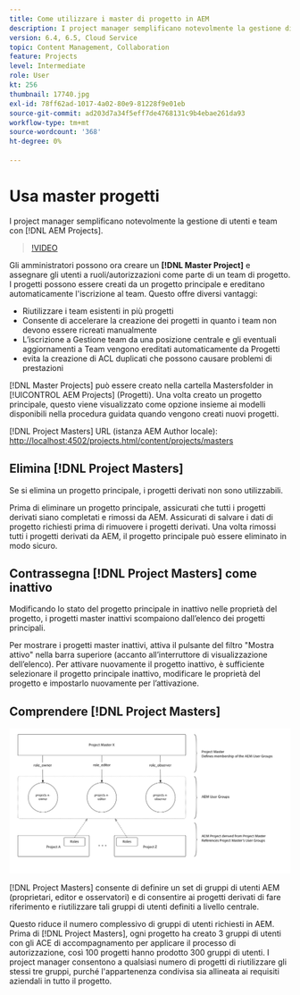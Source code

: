 ```yaml
---
title: Come utilizzare i master di progetto in AEM
description: I project manager semplificano notevolmente la gestione di utenti e team con i progetti AEM.
version: 6.4, 6.5, Cloud Service
topic: Content Management, Collaboration
feature: Projects
level: Intermediate
role: User
kt: 256
thumbnail: 17740.jpg
exl-id: 78ff62ad-1017-4a02-80e9-81228f9e01eb
source-git-commit: ad203d7a34f5eff7de4768131c9b4ebae261da93
workflow-type: tm+mt
source-wordcount: '368'
ht-degree: 0%

---
```


# Usa master progetti

I project manager semplificano notevolmente la gestione di utenti e team con [!DNL AEM Projects].

>[!VIDEO](https://video.tv.adobe.com/v/17740/?quality=12&learn=on)

Gli amministratori possono ora creare un **[!DNL Master Project]** e assegnare gli utenti a ruoli/autorizzazioni come parte di un team di progetto. I progetti possono essere creati da un progetto principale e ereditano automaticamente l&#39;iscrizione al team. Questo offre diversi vantaggi:

* Riutilizzare i team esistenti in più progetti
* Consente di accelerare la creazione dei progetti in quanto i team non devono essere ricreati manualmente
* L’iscrizione a Gestione team da una posizione centrale e gli eventuali aggiornamenti a Team vengono ereditati automaticamente da Progetti
* evita la creazione di ACL duplicati che possono causare problemi di prestazioni

[!DNL Master Projects] può essere creato nella cartella   Mastersfolder in  [!UICONTROL AEM Projects] (Progetti). Una volta creato un progetto principale, questo viene visualizzato come opzione insieme ai modelli disponibili nella procedura guidata quando vengono creati nuovi progetti.

[!DNL Project Masters] URL (istanza AEM Author locale):  [http://localhost:4502/projects.html/content/projects/masters](http://localhost:4502/projects.html/content/projects/masters)

## Elimina [!DNL Project Masters]

Se si elimina un progetto principale, i progetti derivati non sono utilizzabili.

Prima di eliminare un progetto principale, assicurati che tutti i progetti derivati siano completati e rimossi da AEM. Assicurati di salvare i dati di progetto richiesti prima di rimuovere i progetti derivati. Una volta rimossi tutti i progetti derivati da AEM, il progetto principale può essere eliminato in modo sicuro.

## Contrassegna [!DNL Project Masters] come inattivo

Modificando lo stato del progetto principale in inattivo nelle proprietà del progetto, i progetti master inattivi scompaiono dall’elenco dei progetti principali.

Per mostrare i progetti master inattivi, attiva il pulsante del filtro &quot;Mostra attivo&quot; nella barra superiore (accanto all’interruttore di visualizzazione dell’elenco). Per attivare nuovamente il progetto inattivo, è sufficiente selezionare il progetto principale inattivo, modificare le proprietà del progetto e impostarlo nuovamente per l’attivazione.

## Comprendere [!DNL Project Masters]

![Vista tecnica dei master del progetto](assets/use-project-masters/project-masters-architecture.png)

[!DNL Project Masters] consente di definire un set di gruppi di utenti AEM (proprietari, editor e osservatori) e di consentire ai progetti derivati di fare riferimento e riutilizzare tali gruppi di utenti definiti a livello centrale.

Questo riduce il numero complessivo di gruppi di utenti richiesti in AEM. Prima di [!DNL Project Masters], ogni progetto ha creato 3 gruppi di utenti con gli ACE di accompagnamento per applicare il processo di autorizzazione, così 100 progetti hanno prodotto 300 gruppi di utenti. I project manager consentono a qualsiasi numero di progetti di riutilizzare gli stessi tre gruppi, purché l&#39;appartenenza condivisa sia allineata ai requisiti aziendali in tutto il progetto.
